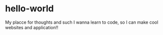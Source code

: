 # hello-world
My placce for thoughts and such
I wanna learn to code, so I can make cool websites and application!!

